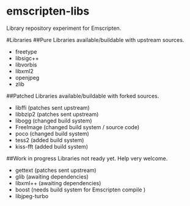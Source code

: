 emscripten-libs
===============

Library repository experiment for Emscripten.

#Libraries
##Pure
Libraries available/buildable with upstream sources.
- freetype
- libsigc++
- libvorbis
- libxml2
- openjpeg
- zlib

##Patched
Libraries available/buildable with forked sources.
- libffi (patches sent upstream)
- libbzip2 (patches sent upstream)
- libogg   (changed build system)
- FreeImage (changed build system / source code)
- poco      (changed build system)
- tess2     (added build system)
- kiss-fft  (added build system)

##Work in progress
Libraries not ready yet. Help very welcome.
- gettext  (patches sent upstream)
- glib     (awaiting dependencies)
- libxml++ (awaiting dependencies)
- boost    (needs build system for Emscripten compile )
- libjpeg-turbo


